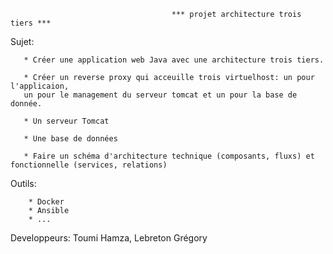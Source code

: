                                         *** projet architecture trois tiers ***


Sujet: 

       * Créer une application web Java avec une architecture trois tiers.

       * Créer un reverse proxy qui acceuille trois virtuelhost: un pour l'applicaion,
       un pour le management du serveur tomcat et un pour la base de donnée.
       
       * Un serveur Tomcat
       
       * Une base de données
       
       * Faire un schéma d'architecture technique (composants, fluxs) et fonctionnelle (services, relations)
 
 
Outils: 

        * Docker
        * Ansible
        * ...
 
 
Developpeurs: Toumi Hamza, Lebreton Grégory       
       
